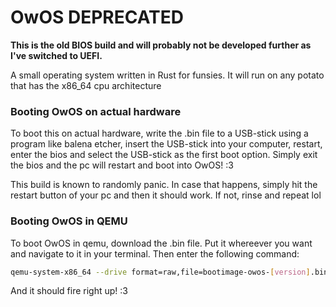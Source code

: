 # OwOS DEPRECATED
**This is the old BIOS build and will probably not be developed further as I've switched to UEFI.**

A small operating system written in Rust for funsies. It will run on any potato that has the x86_64 cpu architecture

### Booting OwOS on actual hardware
To boot this on actual hardware, write the .bin file to a USB-stick using a program like balena etcher, insert the USB-stick into your computer, restart, enter the bios and select the USB-stick as the first boot option. Simply exit the bios and the pc will restart and boot into OwOS! :3

This build is known to randomly panic. In case that happens, simply hit the restart button of your pc and then it should work. If not, rinse and repeat lol

### Booting OwOS in QEMU
To boot OwOS in qemu, download the .bin file. Put it whereever you want and navigate to it in your terminal. Then enter the following command:

```bash
qemu-system-x86_64 --drive format=raw,file=bootimage-owos-[version].bin
```

And it should fire right up! :3
